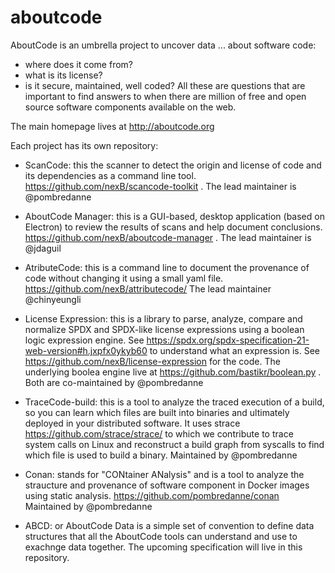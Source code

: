 # aboutcode
 AboutCode is an umbrella project to uncover data ... about software code:
 
 - where does it come from?
 - what is its license?
 - is it secure, maintained, well coded?
 All these are questions that are important to find answers to when there are million of free and open source software components available on the web.
  
The main homepage lives at http://aboutcode.org

Each project has its own repository:

- ScanCode: this the scanner to detect the origin and license of code and its dependencies as a command line tool. https://github.com/nexB/scancode-toolkit . The lead maintainer is @pombredanne

- AboutCode Manager: this is a GUI-based, desktop application (based on Electron) to review the results of scans and help document conclusions. https://github.com/nexB/aboutcode-manager . The lead maintainer is @jdaguil

- AtributeCode: this is a command line to document the provenance of code without changing it using a small yaml file. https://github.com/nexB/attributecode/ The lead maintainer @chinyeungli

- License Expression: this is a library to parse, analyze, compare and normalize SPDX and SPDX-like license expressions using a boolean logic expression engine. See https://spdx.org/spdx-specification-21-web-version#h.jxpfx0ykyb60 to understand what an expression is. See https://github.com/nexB/license-expression for the code. The underlying boolea engine live at https://github.com/bastikr/boolean.py . Both are co-maintained by @pombredanne 

- TraceCode-build: this is a tool to analyze the traced execution of a build, so you can learn which files are built into binaries and ultimately deployed in your distributed software. It uses strace https://github.com/strace/strace/ to which we contribute to trace system calls on Linux and reconstruct a build graph from syscalls to find which file is used to build a binary. Maintained by @pombredanne 

- Conan: stands for "CONtainer ANalysis" and is a tool to analyze the straucture and provenance of software component in Docker images using static analysis. https://github.com/pombredanne/conan Maintained by @pombredanne 

- ABCD: or AboutCode Data is a simple set of convention to define data structures that all the AboutCode tools can understand and use to exachnge data together. The upcoming specification will live in this repository.

